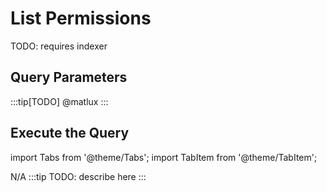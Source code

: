 # List Permissions

TODO: requires indexer

## Query Parameters

:::tip[TODO]
@matlux
:::

## Execute the Query

import Tabs from '@theme/Tabs';
import TabItem from '@theme/TabItem';

<Tabs>

  <TabItem value="api" label="API">
  N/A
  </TabItem>
  <TabItem value="indexer" label="Indexer">
  </TabItem>

  <TabItem value="frontend" label="Frontend">
    :::tip
    TODO: describe here
    :::
  </TabItem>
</Tabs>
